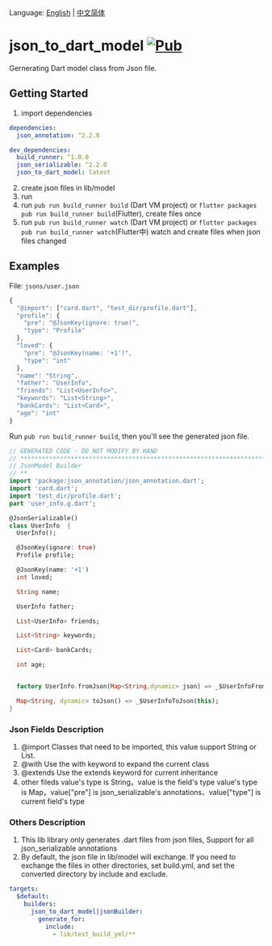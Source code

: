 
Language: [English](README.md) | [中文简体](README-ZH.md)


# json_to_dart_model [![Pub](https://img.shields.io/pub/v/json_to_dart_model.svg?style=flat-square)](https://pub.dartlang.org/packages/json_to_dart_model)

Gernerating Dart model class from Json file.

## Getting Started

1. import dependencies
```yaml
dependencies:
  json_annotation: ^2.2.0

dev_dependencies:
  build_runner: ^1.0.0
  json_serializable: ^2.2.0
  json_to_dart_model: latest
```
2. create json files in lib/model
3. run
  1. run `pub run build_runner build` (Dart VM project) or `flutter packages pub run build_runner build`(Flutter), create files once
  2. run `pub run build_runner watch` (Dart VM project) or `flutter packages pub run build_runner watch`(Flutter中) watch and create files when json files changed

## Examples

File: `jsons/user.json`

```javascript
{
  "@import": ["card.dart", "test_dir/profile.dart"],
  "profile": {
    "pre": "@JsonKey(ignore: true)",
    "type": "Profile"
  },
  "loved": {
    "pre": "@JsonKey(name: '+1')",
    "type": "int"
  },
  "name": "String",
  "father": "UserInfo",
  "friends": "List<UserInfo>",
  "keywords": "List<String>",
  "bankCards": "List<Card>",
  "age": "int"
}
```

Run `pub run build_runner build`, then  you'll see the generated json file.

```dart
// GENERATED CODE - DO NOT MODIFY BY HAND
// **************************************************************************
// JsonModel Builder
// **
import 'package:json_annotation/json_annotation.dart';
import 'card.dart';
import 'test_dir/profile.dart';
part 'user_info.g.dart';

@JsonSerializable()
class UserInfo  {
  UserInfo();

  @JsonKey(ignore: true)
  Profile profile;

  @JsonKey(name: '+1')
  int loved;

  String name;

  UserInfo father;

  List<UserInfo> friends;

  List<String> keywords;

  List<Card> bankCards;

  int age;


  factory UserInfo.fromJson(Map<String,dynamic> json) => _$UserInfoFromJson(json);

  Map<String, dynamic> toJson() => _$UserInfoToJson(this);
}

```

### Json Fields Description

1. @import Classes that need to be imported, this value support String or List.
2. @with Use the with keyword to expand the current class
3. @extends Use the extends keyword for current inheritance
4. other fileds
  value's type is String，value is the field's type
  value's type is Map，value["pre"] is json_serializable's annotations、value["type"] is current field's type

### Others Description
1. This lib library only generates .dart files from json files, Support for all json_serializable annotations
2. By default, the json file in lib/model will exchange. If you need to exchange the files in other directories,
  set build.yml, and set the converted directory by include and exclude.
``` yaml
targets:
  $default:
    builders:
      json_to_dart_model|jsonBuilder:
        generate_for:
          include:
            - lib/test_build_yml/**

```

